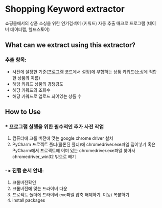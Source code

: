 # Shopping Keyword extractor
쇼핑몰에서의 상품 소싱을 위한 인기검색어 (키워드) 자동 추출 매크로 프로그램 (네이버 데이터랩, 헬프스토어)

## What can we extract using this extractor?
### 추출 항목:
- 사전에 설정한 기준(프로그램 코드에서 설정)에 부합하는 상품 키워드(소싱에 적합한 상품의 이름)
- 해당 키워드 상품의 경쟁강도
- 해당 키워드의 조회수
- 해당 키워드로 업로드 되어있는 상품 수
  
## How to Use
### * 프로그램 실행을 위한 필수적인 추가 사전 작업
  1. 컴퓨터에 크롬 버전에 맞는 google chrome driver 설치
  2. PyCharm 프로젝트 폴더(클론된 폴더)에 chromedriver.exe파일 집어넣기 혹은 PyCharm에서 프로젝트에 이미 있는 chromedriver.exe파일 찾아서 chromedriver_win32 밖으로 빼기

### -> 진행 순서 안내:
1. 크롬버전확인
2. 크롬버전에 맞는 드라이버 다운
3. 프로젝트 폴더에 드라이버 exe파일 압축 해제하기. 이동/ 복붙하기
4. install packages
